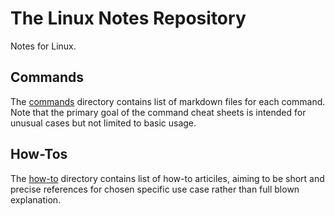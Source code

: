 # The Linux Notes Repository

Notes for Linux.

## Commands

The [commands](commands) directory contains list of markdown files for each command. Note that the primary goal of the command cheat sheets is intended for unusual cases but not limited to basic usage.

## How-Tos

The [how-to](how-to) directory contains list of how-to articiles, aiming to be short and precise references for chosen specific use case rather than full blown explanation.

